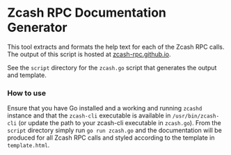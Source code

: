 # Zcash RPC Documentation Generator

This tool extracts and formats the help text for each of the Zcash RPC calls. The output of this script is hosted at [zcash-rpc.github.io](https://zcash-rpc.github.io). 

See the `script` directory for the `zcash.go` script that generates the output and template.

### How to use

Ensure that you have Go installed and a working and running `zcashd` instance and that the `zcash-cli` executable is available in `/usr/bin/zcash-cli` (or update the path to your zcash-cli executable in `zcash.go`). From the `script` directory simply run `go run zcash.go` and the documentation will be produced for all Zcash RPC calls and styled according to the template in `template.html`.
